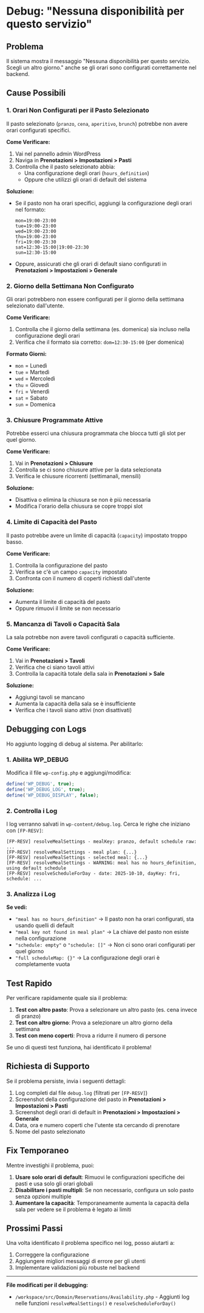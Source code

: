 # Debug: "Nessuna disponibilità per questo servizio"

## Problema
Il sistema mostra il messaggio "Nessuna disponibilità per questo servizio. Scegli un altro giorno." anche se gli orari sono configurati correttamente nel backend.

## Cause Possibili

### 1. **Orari Non Configurati per il Pasto Selezionato**
Il pasto selezionato (`pranzo`, `cena`, `aperitivo`, `brunch`) potrebbe non avere orari configurati specifici.

**Come Verificare:**
1. Vai nel pannello admin WordPress
2. Naviga in **Prenotazioni > Impostazioni > Pasti**
3. Controlla che il pasto selezionato abbia:
   - Una configurazione degli orari (`hours_definition`)
   - Oppure che utilizzi gli orari di default del sistema

**Soluzione:**
- Se il pasto non ha orari specifici, aggiungi la configurazione degli orari nel formato:
  ```
  mon=19:00-23:00
  tue=19:00-23:00
  wed=19:00-23:00
  thu=19:00-23:00
  fri=19:00-23:30
  sat=12:30-15:00|19:00-23:30
  sun=12:30-15:00
  ```
- Oppure, assicurati che gli orari di default siano configurati in **Prenotazioni > Impostazioni > Generale**

### 2. **Giorno della Settimana Non Configurato**
Gli orari potrebbero non essere configurati per il giorno della settimana selezionato dall'utente.

**Come Verificare:**
1. Controlla che il giorno della settimana (es. domenica) sia incluso nella configurazione degli orari
2. Verifica che il formato sia corretto: `dom=12:30-15:00` (per domenica)

**Formato Giorni:**
- `mon` = Lunedì
- `tue` = Martedì  
- `wed` = Mercoledì
- `thu` = Giovedì
- `fri` = Venerdì
- `sat` = Sabato
- `sun` = Domenica

### 3. **Chiusure Programmate Attive**
Potrebbe esserci una chiusura programmata che blocca tutti gli slot per quel giorno.

**Come Verificare:**
1. Vai in **Prenotazioni > Chiusure**
2. Controlla se ci sono chiusure attive per la data selezionata
3. Verifica le chiusure ricorrenti (settimanali, mensili)

**Soluzione:**
- Disattiva o elimina la chiusura se non è più necessaria
- Modifica l'orario della chiusura se copre troppi slot

### 4. **Limite di Capacità del Pasto**
Il pasto potrebbe avere un limite di capacità (`capacity`) impostato troppo basso.

**Come Verificare:**
1. Controlla la configurazione del pasto
2. Verifica se c'è un campo `capacity` impostato
3. Confronta con il numero di coperti richiesti dall'utente

**Soluzione:**
- Aumenta il limite di capacità del pasto
- Oppure rimuovi il limite se non necessario

### 5. **Mancanza di Tavoli o Capacità Sala**
La sala potrebbe non avere tavoli configurati o capacità sufficiente.

**Come Verificare:**
1. Vai in **Prenotazioni > Tavoli**
2. Verifica che ci siano tavoli attivi
3. Controlla la capacità totale della sala in **Prenotazioni > Sale**

**Soluzione:**
- Aggiungi tavoli se mancano
- Aumenta la capacità della sala se è insufficiente
- Verifica che i tavoli siano attivi (non disattivati)

## Debugging con Logs

Ho aggiunto logging di debug al sistema. Per abilitarlo:

### 1. Abilita WP_DEBUG
Modifica il file `wp-config.php` e aggiungi/modifica:
```php
define('WP_DEBUG', true);
define('WP_DEBUG_LOG', true);
define('WP_DEBUG_DISPLAY', false);
```

### 2. Controlla i Log
I log verranno salvati in `wp-content/debug.log`. Cerca le righe che iniziano con `[FP-RESV]`:

```
[FP-RESV] resolveMealSettings - mealKey: pranzo, default schedule raw: ...
[FP-RESV] resolveMealSettings - meal plan: {...}
[FP-RESV] resolveMealSettings - selected meal: {...}
[FP-RESV] resolveMealSettings - WARNING: meal has no hours_definition, using default schedule
[FP-RESV] resolveScheduleForDay - date: 2025-10-10, dayKey: fri, schedule: ...
```

### 3. Analizza i Log

**Se vedi:**
- `"meal has no hours_definition"` → Il pasto non ha orari configurati, sta usando quelli di default
- `"meal key not found in meal plan"` → La chiave del pasto non esiste nella configurazione
- `"schedule: empty"` o `"schedule: []"` → Non ci sono orari configurati per quel giorno
- `"full scheduleMap: {}"` → La configurazione degli orari è completamente vuota

## Test Rapido

Per verificare rapidamente quale sia il problema:

1. **Test con altro pasto**: Prova a selezionare un altro pasto (es. cena invece di pranzo)
2. **Test con altro giorno**: Prova a selezionare un altro giorno della settimana
3. **Test con meno coperti**: Prova a ridurre il numero di persone

Se uno di questi test funziona, hai identificato il problema!

## Richiesta di Supporto

Se il problema persiste, invia i seguenti dettagli:

1. Log completi dal file `debug.log` (filtrati per `[FP-RESV]`)
2. Screenshot della configurazione del pasto in **Prenotazioni > Impostazioni > Pasti**
3. Screenshot degli orari di default in **Prenotazioni > Impostazioni > Generale**
4. Data, ora e numero coperti che l'utente sta cercando di prenotare
5. Nome del pasto selezionato

## Fix Temporaneo

Mentre investighi il problema, puoi:

1. **Usare solo orari di default**: Rimuovi le configurazioni specifiche dei pasti e usa solo gli orari globali
2. **Disabilitare i pasti multipli**: Se non necessario, configura un solo pasto senza opzioni multiple
3. **Aumentare la capacità**: Temporaneamente aumenta la capacità della sala per vedere se il problema è legato ai limiti

## Prossimi Passi

Una volta identificato il problema specifico nei log, posso aiutarti a:
1. Correggere la configurazione
2. Aggiungere migliori messaggi di errore per gli utenti
3. Implementare validazioni più robuste nel backend

---

**File modificati per il debugging:**
- `/workspace/src/Domain/Reservations/Availability.php` - Aggiunti log nelle funzioni `resolveMealSettings()` e `resolveScheduleForDay()`
